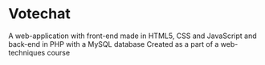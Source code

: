 # Votechat
A web-application with front-end made in HTML5, CSS and JavaScript and back-end in PHP with a MySQL database
Created as a part of a web-techniques course
